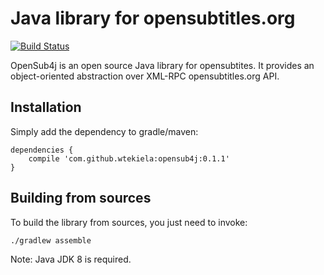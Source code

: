 # Java library for opensubtitles.org

[![Build Status](https://drone.io/github.com/wtekiela/opensub4j/status.png)](https://drone.io/github.com/wtekiela/opensub4j/latest)

OpenSub4j is an open source Java library for opensubtites. It provides an object-oriented abstraction over XML-RPC opensubtitles.org API.

## Installation

Simply add the dependency to gradle/maven:

```
dependencies {
    compile 'com.github.wtekiela:opensub4j:0.1.1'
}
```

## Building from sources

To build the library from sources, you just need to invoke:
```
./gradlew assemble
```

Note: Java JDK 8 is required.

